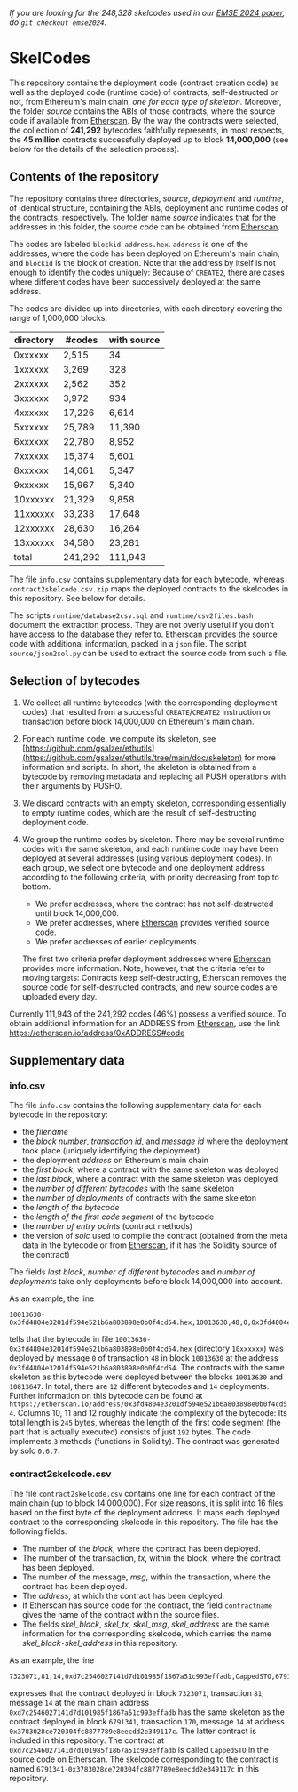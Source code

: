 *If you are looking for the 248,328 skelcodes used in our [EMSE 2024 paper](https://arxiv.org/abs/2303.10517), do `git checkout emse2024`.*

# SkelCodes

This repository contains the deployment code (contract creation code) as well
as the deployed code (runtime code) of contracts, self-destructed or not, from
Ethereum's main chain, *one for each type of skeleton*. Moreover, the folder
*source* contains the ABIs of those contracts, where the source code if
available from [Etherscan](etherscan.io). By the way the contracts were
selected, the collection of **241,292** bytecodes faithfully represents, in
most respects, the **45 million** contracts successfully deployed up to block
**14,000,000** (see below for the details of the selection process).

## Contents of the repository

The repository contains three directories, *source*, *deployment* and
*runtime*, of identical structure, containing the ABIs, deployment and runtime
codes of the contracts, respectively. The folder name *source* indicates that
for the addresses in this folder, the source code can be obtained from
[Etherscan](etherscan.io).

The codes are labeled `blockid-address.hex`. `address` is one of the addresses,
where the code has been deployed on Ethereum's main chain, and `blockid` is the
block of creation.  Note that the address by itself is not enough to identify
the codes uniquely:  Because of `CREATE2`, there are cases where different
codes have been successively deployed at the same address.

The codes are divided up into directories, with each directory covering the
range of 1,000,000 blocks.

| directory |    #codes  | with source      |
| --------- | ---------- |------------------|
|  0xxxxxx  |     2,515  |               34 |
|  1xxxxxx  |     3,269  |              328 |
|  2xxxxxx  |     2,562  |              352 |
|  3xxxxxx  |     3,972  |              934 |
|  4xxxxxx  |    17,226  |            6,614 |
|  5xxxxxx  |    25,789  |           11,390 |
|  6xxxxxx  |    22,780  |            8,952 |
|  7xxxxxx  |    15,374  |            5,601 |
|  8xxxxxx  |    14,061  |            5,347 |
|  9xxxxxx  |    15,967  |            5,340 |
| 10xxxxxx  |    21,329  |            9,858 |
| 11xxxxxx  |    33,238  |           17,648 |
| 12xxxxxx  |    28,630  |           16,264 |
| 13xxxxxx  |    34,580  |           23,281 |
| total     |   241,292  |          111,943 |

The file `info.csv` contains supplementary data for each bytecode, whereas
`contract2skelcode.csv.zip` maps the deployed contracts to the skelcodes in
this repository. See below for details.

The scripts `runtime/database2csv.sql` and `runtime/csv2files.bash`
document the extraction process. They are not overly useful if you don't have
access to the database they refer to.  Etherscan provides the source code with
additional information, packed in a `json` file. The script
`source/json2sol.py` can be used to extract the source code from such a file.

## Selection of bytecodes

1. We collect all runtime bytecodes (with the corresponding deployment codes)
   that resulted from a successful `CREATE`/`CREATE2` instruction or
   transaction before block 14,000,000 on Ethereum's main chain.

2. For each runtime code, we compute its skeleton, see
   [https://github.com/gsalzer/ethutils](https://github.com/gsalzer/ethutils/tree/main/doc/skeleton)
   for more information and scripts.
   In short, the skeleton is obtained from a bytecode by removing metadata and replacing all PUSH operations with their arguments by PUSH0.

3. We discard contracts with an empty skeleton, corresponding essentially to
   empty runtime codes, which are the result of self-destructing deployment
   code.

4. We group the runtime codes by skeleton. There may be several runtime codes
   with the same skeleton, and each runtime code may have been deployed at
   several addresses (using various deployment codes). In each group, we select
   one bytecode and one deployment address according to the following criteria,
   with priority decreasing from top to bottom.

    - We prefer addresses, where the contract has not self-destructed
      until block 14,000,000.
    - We prefer addresses, where [Etherscan](https://etherscan.io) provides
      verified source code.
    - We prefer addresses of earlier deployments.

   The first two criteria prefer deployment addresses where
   [Etherscan](https://etherscan.io) provides more information. Note, however,
   that the criteria refer to moving targets: Contracts keep self-destructing,
   Etherscan removes the source code for self-destructed contracts, and new source
   codes are uploaded every day.

Currently 111,943 of the 241,292 codes (46%) possess a verified source.
To obtain additional information for an ADDRESS from [Etherscan](https://etherscan.io), use the link
    https://etherscan.io/address/0xADDRESS#code

## Supplementary data

### info.csv

The file `info.csv` contains the following supplementary data for each bytecode
in the repository:

   - the *filename*
   - the *block number*, *transaction id*, and *message id* where the deployment took place
     (uniquely identifying the deployment)
   - the deployment *address* on Ethereum's main chain
   - the *first block*, where a contract with the same skeleton was deployed
   - the *last block*, where a contract with the same skeleton was deployed
   - the *number of different bytecodes* with the same skeleton
   - the *number of deployments* of contracts with the same skeleton
   - the *length of the bytecode*
   - the *length of the first code segment* of the bytecode
   - the *number of entry points* (contract methods)
   - the version of *solc* used to compile the contract (obtained from the meta data in the bytecode or from [Etherscan](https://etherscan.io), if it has the Solidity source of the contract)

The fields *last block*, *number of different bytecodes* and *number of deployments* take only
deployments before block 14,000,000 into account.

 As an example, the line
```
10013630-0x3fd4804e3201df594e521b6a803898e0b0f4cd54.hex,10013630,48,0,0x3fd4804e3201df594e521b6a803898e0b0f4cd54,10013630,10813647,12,14,245,192,3,0.6.7
```
tells that the bytecode in file
`10013630-0x3fd4804e3201df594e521b6a803898e0b0f4cd54.hex` (directory
`10xxxxxx`) was deployed by message `0` of transaction `48` in block `10013630`
at the address `0x3fd4804e3201df594e521b6a803898e0b0f4cd54`. The contracts with
the same skeleton as this bytecode were deployed between the
blocks `10013630` and `10813647`. In total, there are `12` different bytecodes
and `14` deployments. Further information on this bytecode can be found at
`https://etherscan.io/address/0x3fd4804e3201df594e521b6a803898e0b0f4cd54`.
Columns 10, 11 and 12 roughly indicate the complexity of the bytecode:
Its total length is `245` bytes, whereas the length of the first code segment (the part that is actually executed) consists of just `192` bytes.
The code implements `3` methods (functions in Solidity).
The contract was generated by solc `0.6.7`.

### contract2skelcode.csv

The file `contract2skelcode.csv` contains one line for each contract of the
main chain (up to block 14,000,000). For size reasons, it is split into
16 files based on the first byte of the deployment address. It maps each
deployed contract to the corresponding skelcode in this repository.  The file
has the following fields.

   - The number of the *block*, where the contract has been deployed.
   - The number of the transaction, *tx*, within the block, where the contract has been deployed.
   - The number of the message, *msg*, within the transaction, where the contract has been deployed.
   - The *address*, at which the contract has been deployed.
   - If Etherscan has source code for the contract, the field `contractname` gives the name of the contract within the source files.
   - The fields *skel_block*, *skel_tx*, *skel_msg*, *skel_address* are the same information for the corresponding skelcode, which carries the name *skel_block*`-`*skel_address* in this repository.

As an example, the line
```
7323071,81,14,0xd7c2546027141d7d101985f1867a51c993effadb,CappedSTO,6791341,170,14,0x3783028ce720304fc8877789e8eecdd2e349117c
```
expresses that the contract deployed in block `7323071`, transaction `81`, message `14` at the main chain address `0xd7c2546027141d7d101985f1867a51c993effadb` has the same skeleton as the contract deployed in block `6791341`, transaction `170`, message `14` at address `0x3783028ce720304fc8877789e8eecdd2e349117c`. The latter contract is included in this repository. The contract at `0xd7c2546027141d7d101985f1867a51c993effadb` is called `CappedSTO` in the source code on Etherscan. The skelcode corresponding to the contract is named `6791341-0x3783028ce720304fc8877789e8eecdd2e349117c` in this repository.
